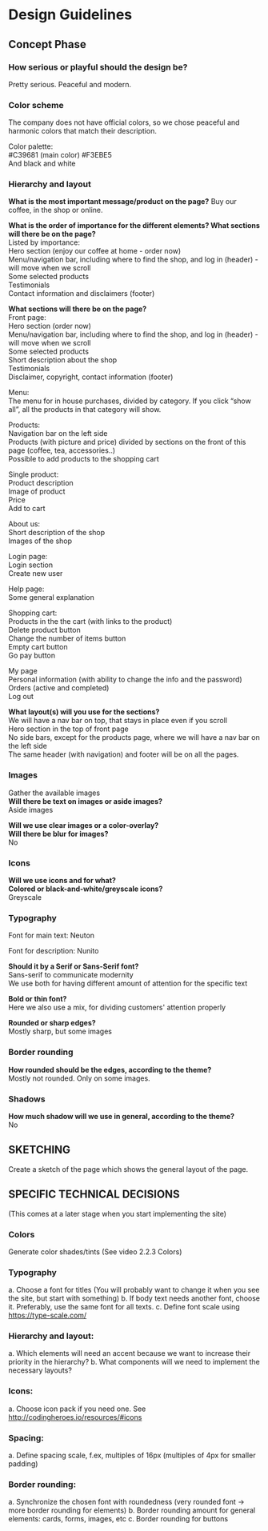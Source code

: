 # Design Guidelines

## Concept Phase

### How serious or playful should the design be?

Pretty serious. Peaceful and modern.

### Color scheme

The company does not have official colors, so we chose peaceful and harmonic colors that match their description.

Color palette:  
#C39681 (main color)
#F3EBE5  
And black and white

### Hierarchy and layout

**What is the most important message/product on the page?**
Buy our coffee, in the shop or online.

**What is the order of importance for the different elements? What sections will there be on the page?**  
Listed by importance:  
Hero section (enjoy our coffee at home - order now)  
Menu/navigation bar, including where to find the shop, and log in (header) - will move when we scroll  
Some selected products  
Testimonials  
Contact information and disclaimers (footer)

**What sections will there be on the page?**  
Front page:  
Hero section (order now)  
Menu/navigation bar, including where to find the shop, and log in (header) - will move when we scroll  
Some selected products  
Short description about the shop  
Testimonials  
Disclaimer, copyright, contact information (footer)

Menu:  
The menu for in house purchases, divided by category. If you click “show all”, all the products in that category will show.

Products:  
Navigation bar on the left side  
Products (with picture and price) divided by sections on the front of this page (coffee, tea, accessories..)  
Possible to add products to the shopping cart

Single product:  
Product description  
Image of product  
Price  
Add to cart

About us:  
Short description of the shop  
Images of the shop

Login page:  
Login section  
Create new user

Help page:  
Some general explanation

Shopping cart:  
Products in the the cart (with links to the product)  
Delete product button  
Change the number of items button  
Empty cart button  
Go pay button

My page  
Personal information (with ability to change the info and the password)  
Orders (active and completed)  
Log out

**What layout(s) will you use for the sections?**  
We will have a nav bar on top, that stays in place even if you scroll  
Hero section in the top of front page  
No side bars, except for the products page, where we will have a nav bar on the left side  
The same header (with navigation) and footer will be on all the pages.

### Images

Gather the available images  
**Will there be text on images or aside images?**  
Aside images

**Will we use clear images or a color-overlay?**  
**Will there be blur for images?**  
No

### Icons

**Will we use icons and for what?**  
**Colored or black-and-white/greyscale icons?**  
Greyscale

### Typography

Font for main text: Neuton

Font for description: Nunito

**Should it by a Serif or Sans-Serif font?**  
Sans-serif to communicate modernity  
We use both for having different amount of attention for the specific text

**Bold or thin font?**  
Here we also use a mix, for dividing customers' attention properly

**Rounded or sharp edges?**  
Mostly sharp, but some images

### Border rounding

**How rounded should be the edges, according to the theme?**  
Mostly not rounded. Only on some images.

### Shadows

**How much shadow will we use in general, according to the theme?**  
No

## SKETCHING

Create a sketch of the page which shows the general layout of the page.

## SPECIFIC TECHNICAL DECISIONS

(This comes at a later stage when you start implementing the site)

### Colors

Generate color shades/tints (See video 2.2.3 Colors)

### Typography

a. Choose a font for titles (You will probably want to change it when you see the site, but
start with something)
b. If body text needs another font, choose it. Preferably, use the same font for all texts.
c. Define font scale using https://type-scale.com/

### Hierarchy and layout:

a. Which elements will need an accent because we want to increase their priority in the
hierarchy?
b. What components will we need to implement the necessary layouts?

### Icons:

a. Choose icon pack if you need one. See http://codingheroes.io/resources/#icons

### Spacing:

a. Define spacing scale, f.ex, multiples of 16px (multiples of 4px for smaller padding)

### Border rounding:

a. Synchronize the chosen font with roundedness (very rounded font → more border
rounding for elements)
b. Border rounding amount for general elements: cards, forms, images, etc
c. Border rounding for buttons

